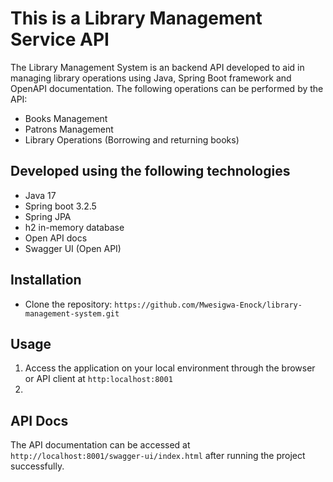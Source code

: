 # This is a Library Management Service API
 The Library Management System is an backend API developed to aid in managing library operations using Java, 
 Spring Boot framework and OpenAPI documentation. The following operations can be performed by the API: 
- Books Management
- Patrons Management
- Library Operations (Borrowing and returning books)

## Developed using the following technologies
- Java 17
- Spring boot 3.2.5
- Spring JPA
- h2 in-memory database
- Open API docs
- Swagger UI (Open API)

## Installation
- Clone the repository: `https://github.com/Mwesigwa-Enock/library-management-system.git`

## Usage
1. Access the application on your local environment through the browser or API client at `http:localhost:8001`
2. 


## API Docs
The API documentation can be accessed at `http://localhost:8001/swagger-ui/index.html` after running the project successfully. 
